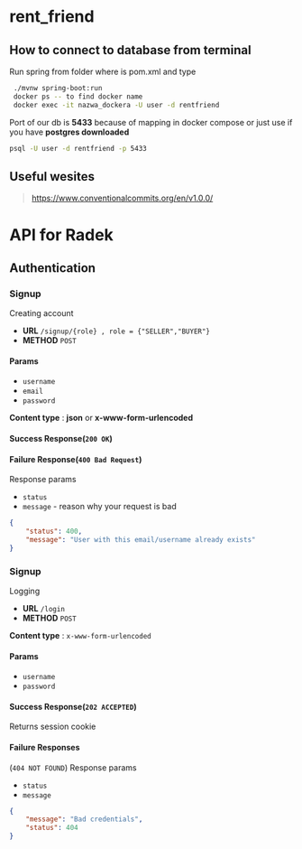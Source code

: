 # rent_friend

## How to connect to database from terminal
Run spring from folder where is pom.xml and type
```bash
 ./mvnw spring-boot:run 
 docker ps -- to find docker name
 docker exec -it nazwa_dockera -U user -d rentfriend 
```
Port of our db is **5433** because of mapping in docker
compose
or just use if you have **postgres downloaded**
```bash
psql -U user -d rentfriend -p 5433
```

## Useful wesites
> https://www.conventionalcommits.org/en/v1.0.0/

# API for Radek

## Authentication

### Signup
Creating account
* **URL** `/signup/{role} , role = {"SELLER","BUYER"}`
* **METHOD** `POST`
#### Params
* `username`
* `email`
* `password`

**Content type** : **json** or **x-www-form-urlencoded**

#### Success Response(`200 OK`)

#### Failure Response(`400 Bad Request`)
Response params
* `status`
* `message` - reason why your request is bad
```json
{
    "status": 400,
    "message": "User with this email/username already exists"
}

```
### Signup
Logging 
* **URL** `/login`
* **METHOD** `POST`

**Content type** : `x-www-form-urlencoded`
#### Params
* `username`
* `password`

#### Success Response(`202 ACCEPTED`)
Returns session cookie
#### Failure Responses
(`404 NOT FOUND`)
Response params
* `status`
* `message`
```json
{
    "message": "Bad credentials",
    "status": 404
}
```


